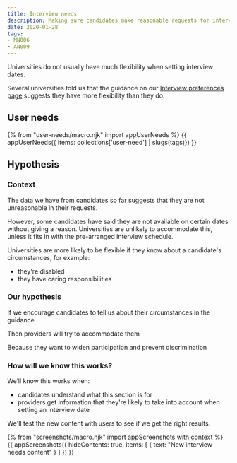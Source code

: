 ```yaml
---
title: Interview needs
description: Making sure candidates make reasonable requests for interview.
date: 2020-01-28
tags:
- MN006
- AN009
---
```


Universities do not usually have much flexibility when setting interview dates.

Several universities told us that the guidance on our [Interview preferences page](/apply-for-teacher-training/apply-launch#79-interview-preferences) suggests they have more flexibility than they do.

## User needs

{% from "user-needs/macro.njk" import appUserNeeds %}
{{ appUserNeeds({ items: collections['user-need'] | slugs(tags)}) }}

## Hypothesis

### Context

The data we have from candidates so far suggests that they are not unreasonable in their requests.

However, some candidates have said they are not available on certain dates without giving a reason. Universities are unlikely to accommodate this, unless it fits in with the pre-arranged interview schedule.

Universities are more likely to be flexible if they know about a candidate's circumstances, for example:

* they're disabled
* they have caring responsibilities

### Our hypothesis

If we encourage candidates to tell us about their circumstances in the guidance

Then providers will try to accommodate them

Because they want to widen participation and prevent discrimination

### How will we know this works?

 We’ll know this works when:

 * candidates understand what this section is for
 * providers get information that they're likely to take into account when setting an interview date

 We'll test the new content with users to see if we get the right results.

{% from "screenshots/macro.njk" import appScreenshots with context %}
{{ appScreenshots({
  hideContents: true,
  items: [
    { text: "New interview needs content" }
  ]
}) }}
